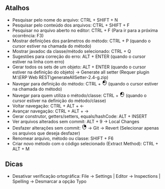 ## Atalhos
- Pesquisar pelo nome do arquivo: CTRL + SHIFT + N
- Pesquisar pelo conteúdo dos arquivos: CTRL + SHIFT + F
- Pesquisar no arquivo aberto no editor: CTRL + F (Para ir para a próxima ocorrência: F3)
- Mostrar definições dos parâmetros do método: CTRL + P (quando o cursor estiver na chamada do método)
- Mostrar javadoc da classe/método selecionado: CTRL + Q
- Sugestões para correção do erro: ALT + ENTER (quando o cursor estiver na linha com erro)
- Gerar todos os sets de um objeto: ALT + ENTER (quando o cursor estiver na definição do objeto) -> Generate all setter (Requer plugin M:\ERP Web REST\generateAllSetter-2.4-g.zip)
- Navegar para definição do método: CTRL + ![CLICK](img/left-click.png) (quando o cursor estiver na chamada do método)
- Navegar para quem utiliza o método/classe: CTRL + ![CLICK](img/left-click.png) (quando o cursor estiver na definição do método/classe)
- Voltar navegação: CTRL + ALT + ←
- Avançar navegação: CTRL + ALT + →
- Gerar construtor, getters/setters, equals/hashCode: ALT + INSERT
- Ver arquivos alterados sem commit: ALT + 9 -> Local Changes
- Desfazer alterações sem commit: ![RCLICK](img/right-click.png) -> Git -> Revert (Selecionar apenas os arquivos que deseja desfazer)
- Renomear arquivo, método ou classe: SHIFT + F6
- Criar novo método com o código selecionado (Extract Method): CTRL + ALT + M

## Dicas
- Desativar verificação ortográfica: File -> Settings | Editor -> Inspections | Spelling -> Desmarcar a opção Typo
